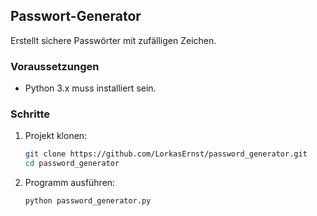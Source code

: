 ## Passwort-Generator

Erstellt sichere Passwörter mit zufälligen Zeichen.

### Voraussetzungen
- Python 3.x muss installiert sein.

### Schritte
1. Projekt klonen:
   ```sh
   git clone https://github.com/LorkasErnst/password_generator.git
   cd password_generator
   ```
2. Programm ausführen:
   ```sh
   python password_generator.py
   ```

